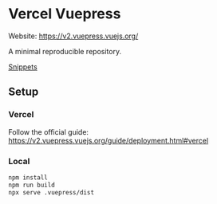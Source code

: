 # Vercel Vuepress

Website: <https://v2.vuepress.vuejs.org/>

A minimal reproducible repository.

[Snippets](./snippets.md)

## Setup

### Vercel

Follow the official guide: <https://v2.vuepress.vuejs.org/guide/deployment.html#vercel>

### Local

```bash
npm install
npm run build
npx serve .vuepress/dist
```
